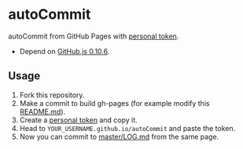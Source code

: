 # autoCommit
autoCommit from GitHub Pages with [personal token](https://help.github.com/articles/creating-an-access-token-for-command-line-use/).

- Depend on [GitHub.js 0.10.6](https://github.com/michael/github).

## Usage

1. Fork this repository.
2. Make a commit to build gh-pages (for example modify this [README.md](../../edit/gh-pages/README.md)).
3. Create a [personal token](https://github.com/settings/tokens) and copy it.
4. Head to `YOUR_USERNAME.github.io/autoCommit` and paste the token.
5. Now you can commit to [master/LOG.md](../master/LOG.md) from the same page.

